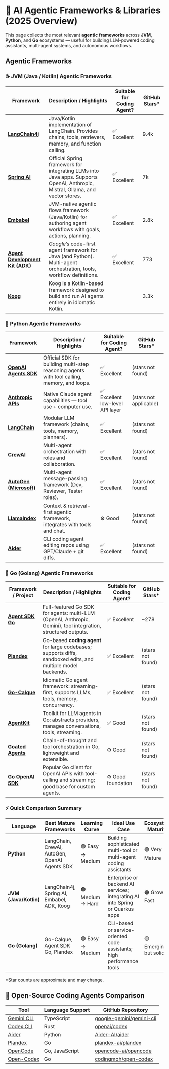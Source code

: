 # 🧠 AI Agentic Frameworks & Libraries (2025 Overview)

This page collects the most relevant **agentic frameworks** across **JVM**, **Python**, and **Go** ecosystems — useful for building LLM-powered coding assistants, multi-agent systems, and autonomous workflows.

##  Agentic Frameworks
### ☕ JVM (Java / Kotlin) Agentic Frameworks

| Framework                                                             | Description / Highlights                                                                                                       | Suitable for Coding Agent? | GitHub Stars* |
| --------------------------------------------------------------------- | ------------------------------------------------------------------------------------------------------------------------------ | -------------------------- | ------------- |
| **[LangChain4j](https://github.com/langchain4j/langchain4j)**         | Java/Kotlin implementation of LangChain. Provides chains, tools, retrievers, memory, and function calling.                     | ✅ Excellent                | 9.4k          |
| **[Spring AI](https://github.com/spring-projects/spring-ai)**         | Official Spring framework for integrating LLMs into Java apps. Supports OpenAI, Anthropic, Mistral, Ollama, and vector stores. | ✅ Excellent                | 7k            |
| **[Embabel](https://github.com/embabel/embabel-agent)**               | JVM-native agentic flows framework (Java/Kotlin) for authoring agent workflows with goals, actions, planning.                  | ✅ Excellent                | 2.8k          |
| **[Agent Development Kit (ADK)](https://github.com/google/adk-java)** | *Google*’s code-first agent framework for Java (and Python). Multi-agent orchestration, tools, workflow definitions.           | ✅ Excellent                | 773           |
| **[Koog](https://github.com/JetBrains/koog)**                         | Koog is a Kotlin-based framework designed to build and run AI agents entirely in idiomatic Kotlin.                             |                            | 3.3k          |

### 🐍 Python Agentic Frameworks

| Framework                                                               | Description / Highlights                                                                    | Suitable for Coding Agent?      | GitHub Stars*          |
| ----------------------------------------------------------------------- | ------------------------------------------------------------------------------------------- | ------------------------------- | ---------------------- |
| **[OpenAI Agents SDK](https://github.com/openai/openai-agents-python)** | Official SDK for building multi-step reasoning agents with tool calling, memory, and loops. | ✅ Excellent                     | (stars not found)      |
| **[Anthropic APIs](https://docs.anthropic.com/)**                       | Native Claude agent capabilities — tool use + computer use.                                 | ✅ Excellent low-level API layer | (stars not applicable) |
| **[LangChain](https://python.langchain.com/)**                          | Modular LLM framework (chains, tools, memory, planners).                                    | ✅ Excellent                     | (stars not found)      |
| **[CrewAI](https://github.com/joaomdmoura/crewAI)**                     | Multi-agent orchestration with roles and collaboration.                                     | ✅ Excellent                     | (stars not found)      |
| **[AutoGen (Microsoft)](https://github.com/microsoft/autogen)**         | Multi-agent message-passing framework (Dev, Reviewer, Tester roles).                        | ✅ Excellent                     | (stars not found)      |
| **[LlamaIndex](https://gpt-index.readthedocs.io/)**                     | Context & retrieval-first agentic framework, integrates with tools and chat.                | ⚙️ Good                         | (stars not found)      |
| **[Aider](https://github.com/Aider-AI/aider)**                          | CLI coding agent editing repos using GPT/Claude + git diffs.                                | ✅ Excellent                     | (stars not found)      |

### 🦫 Go (Golang) Agentic Frameworks

| Framework / Project                                             | Description / Highlights                                                                                      | Suitable for Coding Agent? | GitHub Stars*     |
| --------------------------------------------------------------- | ------------------------------------------------------------------------------------------------------------- | -------------------------- | ----------------- |
| **[Agent SDK Go](https://github.com/Ingenimax/agent-sdk-go)**   | Full-featured Go SDK for agents: multi-LLM (OpenAI, Anthropic, Gemini), tool integration, structured outputs. | ✅ Excellent                | ~278              |
| **[Plandex](https://github.com/plandex-ai/plandex)**            | Go-based **coding agent** for large codebases; supports diffs, sandboxed edits, and multiple model backends.  | ✅ Excellent                | (stars not found) |
| **[Go-Calque](https://github.com/calque‐ai/go-calque)**         | Idiomatic Go agent framework: streaming-first, supports LLMs, tools, memory, concurrency.                     | ✅ Excellent                | (stars not found) |
| **[AgentKit](https://agentkit.tech/docs/intro)**                | Toolkit for LLM agents in Go: abstracts providers, manages conversations, tools, streaming.                   | ✅ Good                     | (stars not found) |
| **[Goated Agents](https://github.com/bcanfield/goated-agents)** | Chain-of-thought and tool orchestration in Go, lightweight and extensible.                                    | ⚙️ Good                    | (stars not found) |
| **[Go OpenAI SDK](https://github.com/sashabaranov/go-openai)**  | Popular Go client for OpenAI APIs with tool-calling and streaming; good base for custom agents.               | ⚙️ Good foundation         | (stars not found) |

### ⚡ Quick Comparison Summary

| Language              | Best Mature Frameworks                        | Learning Curve   | Ideal Use Case                                                                | Ecosystem Maturity    |
| --------------------- | --------------------------------------------- | ---------------- | ----------------------------------------------------------------------------- | --------------------- |
| **Python**            | LangChain, CrewAI, AutoGen, OpenAI Agents SDK | 🟢 Easy → Medium | Building sophisticated multi-tool or multi-agent coding assistants            | 🟢 Very Mature        |
| **JVM (Java/Kotlin)** | LangChain4j, Spring AI, Embabel, ADK, Koog    | 🟠 Medium → Hard | Enterprise or backend AI services; integrating AI into Spring or Quarkus apps | 🟠 Growing Fast       |
| **Go (Golang)**       | Go-Calque, Agent SDK Go, Plandex              | 🟢 Easy → Medium | CLI-based or service-oriented code assistants; high performance tools         | 🟡 Emerging but solid |

\*Star counts are approximate and may change.

## 🧰 Open-Source Coding Agents Comparison

| Tool                                                      | Language Support | GitHub Repository                                                       |
| --------------------------------------------------------- | ---------------- | ----------------------------------------------------------------------- |
| [Gemini CLI](https://github.com/google-gemini/gemini-cli) | TypeScript       | [google-gemini/gemini-cli](https://github.com/google-gemini/gemini-cli) |
| [Codex CLI](https://github.com/openai/codex)              | Rust             | [openai/codex](https://github.com/openai/codex)                         |
| [Aider](https://github.com/Aider-AI/aider)                | Python           | [Aider-AI/aider](https://github.com/Aider-AI/aider)                     |
| [Plandex](https://github.com/plandex-ai/plandex)          | Go               | [plandex-ai/plandex](https://github.com/plandex-ai/plandex)             |
| [OpenCode](https://github.com/opencode-ai/opencode)       | Go, JavaScript   | [opencode-ai/opencode](https://github.com/opencode-ai/opencode)         |
| [Open-Codex](https://github.com/codingmoh/open-codex)     | Go               | [codingmoh/open-codex](https://github.com/codingmoh/open-codex)         |
